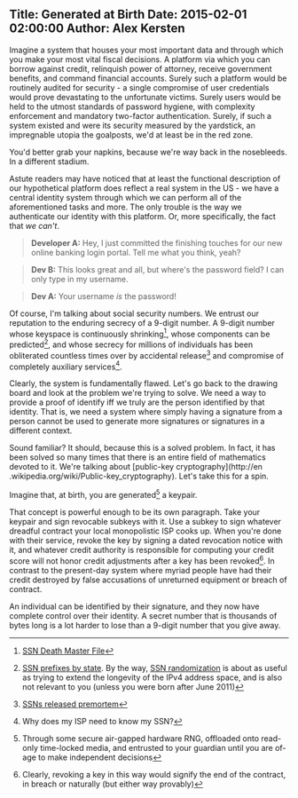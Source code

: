 Title:  Generated at Birth
Date:   2015-02-01 02:00:00
Author: Alex Kersten
---

Imagine a system that houses your most important data and through which you
make your most vital fiscal decisions. A platform via which you can borrow
against credit, relinquish power of attorney, receive government benefits, and
command financial accounts. Surely such a platform would be routinely audited
for security - a single compromise of user credentials would prove devastating
to the unfortunate victims. Surely users would be held to the utmost
standards of password hygiene, with complexity enforcement and mandatory
two-factor authentication. Surely, if such a system existed and were
its security measured by the yardstick, an impregnable utopia the
goalposts, we'd at least be in the red zone.

You'd better grab your napkins, because we're way back in the nosebleeds. In
a different stadium.

Astute readers may have noticed that at least the functional description of
our hypothetical platform does reflect a real system in the US - we have a
central identity system through which we can perform all of the
aforementioned tasks and more. The only trouble is the way we authenticate
our identity with this platform. Or, more specifically, the fact that *we
can't*.

> **Developer A:** Hey, I just committed the finishing touches for our new
online banking login portal. Tell me what you think, yeah?

> **Dev B:** This looks great and all, but where's the password field? I can
only type in my username.

> **Dev A:** Your username _is_ the password!

Of course, I'm talking about social security numbers. We entrust our
reputation to the enduring secrecy of a 9-digit number. A 9-digit number
whose keyspace is continuously shrinking[^1], whose components can be
predicted[^2], and whose secrecy for millions of individuals has been
obliterated countless times over by accidental release[^3] and compromise of
completely auxiliary services[^4].

Clearly, the system is fundamentally flawed. Let's go back to the drawing
board and look at the problem we're trying to solve. We need a way to provide
a proof of identify iff we truly are the person identified by that identity.
That is, we need a system where simply having a signature from a person
cannot be used to generate more signatures or signatures in a different
context.

Sound familiar? It should, because this is a solved problem. In fact, it has
been solved so many times that there is an entire field of mathematics
devoted to it. We're talking about [public-key cryptography](http://en
.wikipedia.org/wiki/Public-key_cryptography). Let's take this for a spin.

Imagine that, at birth, you are generated[^5] a keypair.

That concept is powerful enough to be its own paragraph. Take your keypair
and sign revocable subkeys with it. Use a subkey to sign whatever dreadful
contract your local monopolistic ISP cooks up. When you're done with their
service, revoke the key by signing a dated revocation notice with it, and
whatever credit authority is responsible for computing your credit score will
not honor credit adjustments after a key has been revoked[^6]. In contrast to
the present-day system where myriad people have had their credit destroyed
by false accusations of unreturned equipment or breach of contract.

An individual can be identified by their signature, and they now have complete
control over their identity. A secret number that is thousands of bytes long
is a lot harder to lose than a 9-digit number that you give away.


[^1]: [SSN Death Master File](http://ssdmf.info/)
[^2]: [SSN prefixes by state](http://www.ssa.gov/employer/stateweb.htm). By the way, [SSN randomization](http://www.ssa.gov/employer/randomization.html)  is about as useful as trying to extend the longevity of the IPv4 address space, and is also not relevant to you (unless you were born after June 2011)
[^3]: [SSNs released premortem](http://cancelthesefunerals.com/)
[^4]: Why does my ISP need to know my SSN?
[^5]: Through some secure air-gapped hardware RNG, offloaded onto read-only time-locked media, and entrusted to your guardian until you are of-age to make independent decisions
[^6]: Clearly, revoking a key in this way would signify the end of the contract, in breach or naturally (but either way provably)
